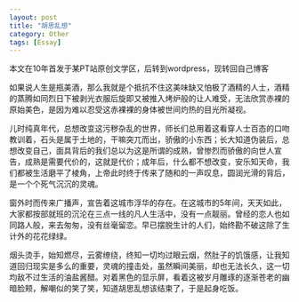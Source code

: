 ```yaml
---
layout: post
title: "胡思乱想"
category: Other
tags: [Essay]
---
```


本文在10年首发于某PT站原创文学区，后转到wordpress，现转回自己博客

如果说人生是瓶美酒，那么我就是个抵抗不住这美味缺又怕极了酒精的人士，酒精的蒸腾如同烈日下被剥光衣服后旋即又被推入烤炉般的让人难受，无法欣赏赤裸的原始美色，是因为难以忍受这赤裸裸的身体被世间灼热的目光所凝视。

<!-- more -->

儿时纯真年代，总想改变这污秽杂乱的世界，师长们总用着这看穿人士百态的口吻教训着，石头是属于土地的，干嘛突兀而出，骄傲的小东西；长大知道伪装后，总想改变自己，面具背后的我们总以为这是所谓的成熟，曾惨烈而骄傲的向世人宣告，成熟是需要代价的，这就是代价；成年后，什么都不想改变，安乐知天命，我们都被生活磨平了棱角，上帝此时终于传来了随和的一声叹息，圆润光滑的背后，是一个个死气沉沉的灵魂。

窗外时而传来广播声，宣告着这城市浮华的存在。在这城市的5年间，天天如此，大家都按部就班的沉沦在三点一线的凡人生活中，没有一点靓丽。曾经的恋人也如同路人般，来去匆匆，没有丝毫留恋。早已摆脱生计的人们，始终勘不破这除了生计外的花花绿绿。

烟头烫手，始知燃尽，云雾缭绕，终知一切均过眼云烟，然肚子的饥饿感，让我知道回归现实是多么的重要，灵魂的撞击处，虽然瞬间美丽，却也无法长久，这一切均敌不过生活的油盐酱醋。对着黑色的显示屏，看着这被岁月雕琢的逐渐苍老的幽暗脸颊，解嘲似的笑了笑，知道胡思乱想该结束了，于是起身吃饭。
